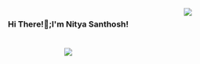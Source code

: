 <img align="right" src="https://visitor-badge.laobi.icu/badge?page_id=nityasanthosh.nityasanthosh" />
<h3 align ="center">Hi There!👋;I'm Nitya Santhosh!</h3>

<h1 align="center">
  <a href="https://git.io/typing-svg">
    <img src="https://readme-typing-svg.herokuapp.com/?font-Righteous&size=35&center=true&width=500&height=70&duration=7000&lines=A+passionate+python+programmer;+Aspiring+Data+Scientist+and+Software+Developer;" />
   </a>
</h1>

<br/>

<div align="center">


